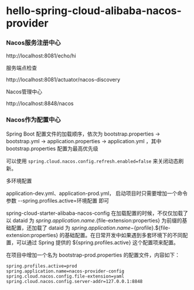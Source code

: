 # hello-spring-cloud-alibaba-nacos-provider

### Nacos服务注册中心

http://localhost:8081/echo/hi

服务端点检查

http://localhost:8081/actuator/nacos-discovery

Nacos管理中心

http://localhost:8848/nacos

### Nacos作为配置中心

Spring Boot 配置文件的加载顺序，依次为 bootstrap.properties -> bootstrap.yml -> application.properties -> application.yml ，其中 bootstrap.properties 配置为最高优先级

可以使用 `spring.cloud.nacos.config.refresh.enabled=false` 来关闭动态刷新。

多环境配置

application-dev.yml、application-prod.yml， 启动项目时只需要增加一个命令参数 --spring.profiles.active=环境配置 即可

spring-cloud-starter-alibaba-nacos-config 在加载配置的时候，不仅仅加载了以 dataid 为 ${spring.application.name}.${file-extension:properties} 为前缀的基础配置，还加载了 dataid 为 ${spring.application.name}-${profile}.${file-extension:properties} 的基础配置。在日常开发中如果遇到多套环境下的不同配置，可以通过 Spring 提供的 ${spring.profiles.active} 这个配置项来配置。

在项目中增加一个名为 bootstrap-prod.properties 的配置文件，内容如下：

```
spring.profiles.active=prod
spring.application.name=nacos-provider-config
spring.cloud.nacos.config.file-extension=yaml
spring.cloud.nacos.config.server-addr=127.0.0.1:8848
```
